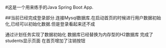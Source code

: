 #这是一个用来练手的Java Spring Boot App.

##当前已经完成登录部分.连接Mysql数据库.在启动首页的时候进行用户数据初始化,已经可以初始化数据.但是登录看起来还不成

通过计划任务实现了数据初始化
数据库已经替换为内存型的H2数据库
完成了students显示页面
在首页增加了注销按钮